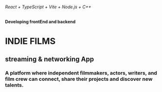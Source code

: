 ###### React + TypeScript + Vite + Node.js + C++
#### Developing frontEnd and backend

# INDIE FILMS 
## streaming & networking App

### A platform where independent filmmakers, actors, writers, and film crew can connect, share their projects and discover new talents.
